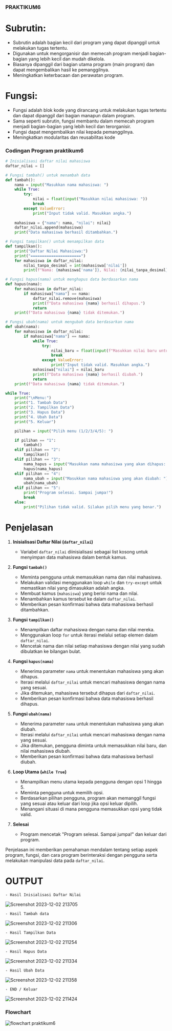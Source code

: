 ### PRAKTIKUM6
# Subrutin:
- Subrutin adalah bagian kecil dari program yang dapat dipanggil untuk melakukan tugas tertentu.
- Digunakan untuk mengorganisir dan memecah program menjadi bagian-bagian yang lebih kecil dan mudah dikelola.
- Biasanya dipanggil dari bagian utama program (main program) dan dapat mengembalikan hasil ke pemanggilnya.
- Meningkatkan keterbacaan dan perawatan program.
# Fungsi:
- Fungsi adalah blok kode yang dirancang untuk melakukan tugas tertentu dan dapat dipanggil dari bagian manapun dalam program.
- Sama seperti subrutin, fungsi membantu dalam memecah program menjadi bagian-bagian yang lebih kecil dan terorganisir.
- Fungsi dapat mengembalikan nilai kepada pemanggilnya.
- Meningkatkan modularitas dan reusabilitas kode

### Codingan Program praktikum6
``` py
# Inisialisasi daftar nilai mahasiswa
daftar_nilai = []

# Fungsi tambah() untuk menambah data
def tambah():
    nama = input("Masukkan nama mahasiswa: ")
    while True:
        try:
            nilai = float(input("Masukkan nilai mahasiswa: "))
            break
        except ValueError:
            print("Input tidak valid. Masukkan angka.")
    
    mahasiswa = {"nama": nama, "nilai": nilai}
    daftar_nilai.append(mahasiswa)
    print("Data mahasiswa berhasil ditambahkan.")

# Fungsi tampilkan() untuk menampilkan data
def tampilkan():
    print("Daftar Nilai Mahasiswa:")
    print("======================")
    for mahasiswa in daftar_nilai:
        nilai_tanpa_desimal = int(mahasiswa['nilai'])
        print(f"Nama: {mahasiswa['nama']}, Nilai: {nilai_tanpa_desimal}")

# Fungsi hapus(nama) untuk menghapus data berdasarkan nama
def hapus(nama):
    for mahasiswa in daftar_nilai:
        if mahasiswa["nama"] == nama:
            daftar_nilai.remove(mahasiswa)
            print(f"Data mahasiswa {nama} berhasil dihapus.")
            return
    print(f"Data mahasiswa {nama} tidak ditemukan.")

# Fungsi ubah(nama) untuk mengubah data berdasarkan nama
def ubah(nama):
    for mahasiswa in daftar_nilai:
        if mahasiswa["nama"] == nama:
            while True:
                try:
                    nilai_baru = float(input(f"Masukkan nilai baru untuk {nama}: "))
                    break
                except ValueError:
                    print("Input tidak valid. Masukkan angka.")
            mahasiswa["nilai"] = nilai_baru
            print(f"Data mahasiswa {nama} berhasil diubah.")
            return
    print(f"Data mahasiswa {nama} tidak ditemukan.")

while True:
    print("\nMenu:")
    print("1. Tambah Data")
    print("2. Tampilkan Data")
    print("3. Hapus Data")
    print("4. Ubah Data")
    print("5. Keluar")

    pilihan = input("Pilih menu (1/2/3/4/5): ")

    if pilihan == "1":
        tambah()
    elif pilihan == "2":
        tampilkan()
    elif pilihan == "3":
        nama_hapus = input("Masukkan nama mahasiswa yang akan dihapus: ")
        hapus(nama_hapus)
    elif pilihan == "4":
        nama_ubah = input("Masukkan nama mahasiswa yang akan diubah: ")
        ubah(nama_ubah)
    elif pilihan == "5":
        print("Program selesai. Sampai jumpa!")
        break
    else:
        print("Pilihan tidak valid. Silakan pilih menu yang benar.")
```
# Penjelasan
1. **Inisialisasi Daftar Nilai (`daftar_nilai`)**
   - Variabel `daftar_nilai` diinisialisasi sebagai list kosong untuk menyimpan data mahasiswa dalam bentuk kamus.

2. **Fungsi `tambah()`**
   - Meminta pengguna untuk memasukkan nama dan nilai mahasiswa.
   - Melakukan validasi menggunakan loop `while` dan `try-except` untuk memastikan nilai yang dimasukkan adalah angka.
   - Membuat kamus (`mahasiswa`) yang berisi nama dan nilai.
   - Menambahkan kamus tersebut ke dalam `daftar_nilai`.
   - Memberikan pesan konfirmasi bahwa data mahasiswa berhasil ditambahkan.

3. **Fungsi `tampilkan()`**
   - Menampilkan daftar mahasiswa dengan nama dan nilai mereka.
   - Menggunakan loop `for` untuk iterasi melalui setiap elemen dalam `daftar_nilai`.
   - Mencetak nama dan nilai setiap mahasiswa dengan nilai yang sudah dibulatkan ke bilangan bulat.

4. **Fungsi `hapus(nama)`**
   - Menerima parameter `nama` untuk menentukan mahasiswa yang akan dihapus.
   - Iterasi melalui `daftar_nilai` untuk mencari mahasiswa dengan nama yang sesuai.
   - Jika ditemukan, mahasiswa tersebut dihapus dari `daftar_nilai`.
   - Memberikan pesan konfirmasi bahwa data mahasiswa berhasil dihapus.

5. **Fungsi `ubah(nama)`**
   - Menerima parameter `nama` untuk menentukan mahasiswa yang akan diubah.
   - Iterasi melalui `daftar_nilai` untuk mencari mahasiswa dengan nama yang sesuai.
   - Jika ditemukan, pengguna diminta untuk memasukkan nilai baru, dan nilai mahasiswa diubah.
   - Memberikan pesan konfirmasi bahwa data mahasiswa berhasil diubah.

6. **Loop Utama (`while True`)**
   - Menampilkan menu utama kepada pengguna dengan opsi 1 hingga 5.
   - Meminta pengguna untuk memilih opsi.
   - Berdasarkan pilihan pengguna, program akan memanggil fungsi yang sesuai atau keluar dari loop jika opsi keluar dipilih.
   - Menangani situasi di mana pengguna memasukkan opsi yang tidak valid.

7. **Selesai**
   - Program mencetak "Program selesai. Sampai jumpa!" dan keluar dari program.

Penjelasan ini memberikan pemahaman mendalam tentang setiap aspek program, fungsi, dan cara program berinteraksi dengan pengguna serta melakukan manipulasi data pada `daftar_nilai`.

# OUTPUT


    - Hasil Inisialisasi Daftar Nilai
![Screenshot 2023-12-02 213705](https://github.com/Pynixz/praktikum6/assets/147568964/afae8fb0-9fc7-414d-b551-3ab21af7ce78)


    - Hasil Tambah data
![Screenshot 2023-12-02 211306](https://github.com/Pynixz/praktikum6/assets/147568964/44022dcb-f923-4efa-b9d1-ab2485b8f3b5)


    - Hasil Tampilkan Data
![Screenshot 2023-12-02 211254](https://github.com/Pynixz/praktikum6/assets/147568964/2f2c0b61-13d5-44c0-adf4-b072670f623a)


    - Hasil Hapus Data
![Screenshot 2023-12-02 211334](https://github.com/Pynixz/praktikum6/assets/147568964/0f0b71c6-c0f2-4317-94a8-539c4540f157)


    - Hasil Ubah Data
![Screenshot 2023-12-02 211358](https://github.com/Pynixz/praktikum6/assets/147568964/f122e561-3859-4619-b4f9-0ac378edd32d)


    - END / Keluar
![Screenshot 2023-12-02 211424](https://github.com/Pynixz/praktikum6/assets/147568964/684794ca-e5de-464c-ae4d-6afa9b7a247a)


### Flowchart

![flowchart praktikum6](https://github.com/Pynixz/praktikum6/assets/147568964/391d78d0-37a2-43a2-97e8-e2eb33dfa764)
